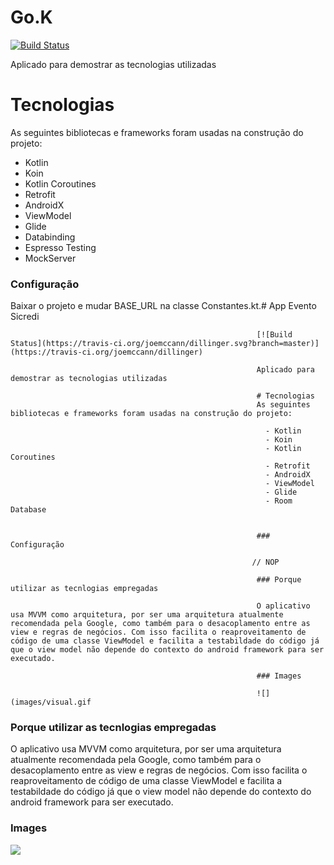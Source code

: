 # Go.K

[![Build Status](https://travis-ci.org/joemccann/dillinger.svg?branch=master)](https://travis-ci.org/joemccann/dillinger)

Aplicado para demostrar as tecnologias utilizadas

# Tecnologias
As seguintes bibliotecas e frameworks foram usadas na construção do projeto:

  - Kotlin
  - Koin
  - Kotlin Coroutines
  - Retrofit
  - AndroidX
  - ViewModel
  - Glide
  - Databinding
  - Espresso Testing
  - MockServer



### Configuração

Baixar o projeto e mudar  BASE_URL na classe Constantes.kt.# App Evento Sicredi

                                                           [![Build Status](https://travis-ci.org/joemccann/dillinger.svg?branch=master)](https://travis-ci.org/joemccann/dillinger)

                                                           Aplicado para demostrar as tecnologias utilizadas

                                                           # Tecnologias
                                                           As seguintes bibliotecas e frameworks foram usadas na construção do projeto:

                                                             - Kotlin
                                                             - Koin
                                                             - Kotlin Coroutines
                                                             - Retrofit
                                                             - AndroidX
                                                             - ViewModel
                                                             - Glide
                                                             - Room Database


                                                           ### Configuração

                                                          // NOP

                                                           ### Porque utilizar as tecnlogias empregadas

                                                           O aplicativo usa MVVM como arquitetura, por ser uma arquitetura atualmente recomendada pela Google, como também para o desacoplamento entre as view e regras de negócios. Com isso facilita o reaproveitamento de código de uma classe ViewModel e facilita a testabildade do código já que o view model não depende do contexto do android framework para ser executado.

                                                           ### Images

                                                           ![](images/visual.gif

### Porque utilizar as tecnlogias empregadas

O aplicativo usa MVVM como arquitetura, por ser uma arquitetura atualmente recomendada pela Google, como também para o desacoplamento entre as view e regras de negócios. Com isso facilita o reaproveitamento de código de uma classe ViewModel e facilita a testabildade do código já que o view model não depende do contexto do android framework para ser executado.

### Images

![](images/visual.gif)